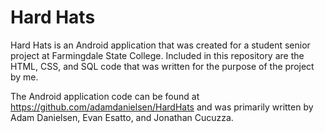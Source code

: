 # Hard Hats
Hard Hats is an Android application that was created for a student senior project at Farmingdale State College. Included in this repository are the HTML, CSS, and SQL code that was written for the purpose of the project by me.

The Android application code can be found at https://github.com/adamdanielsen/HardHats and was primarily written by Adam Danielsen, Evan Esatto, and Jonathan Cucuzza.

